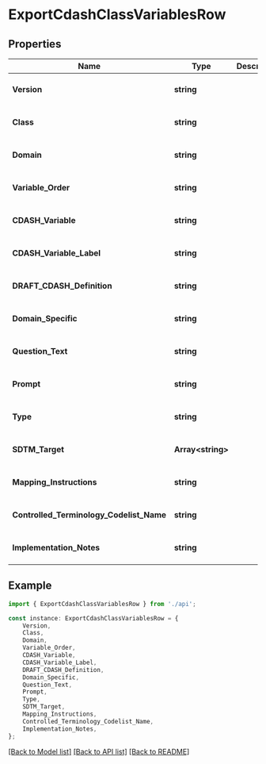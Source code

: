 # ExportCdashClassVariablesRow


## Properties

Name | Type | Description | Notes
------------ | ------------- | ------------- | -------------
**Version** | **string** |  | [optional] [default to undefined]
**Class** | **string** |  | [optional] [default to undefined]
**Domain** | **string** |  | [optional] [default to undefined]
**Variable_Order** | **string** |  | [optional] [default to undefined]
**CDASH_Variable** | **string** |  | [optional] [default to undefined]
**CDASH_Variable_Label** | **string** |  | [optional] [default to undefined]
**DRAFT_CDASH_Definition** | **string** |  | [optional] [default to undefined]
**Domain_Specific** | **string** |  | [optional] [default to undefined]
**Question_Text** | **string** |  | [optional] [default to undefined]
**Prompt** | **string** |  | [optional] [default to undefined]
**Type** | **string** |  | [optional] [default to undefined]
**SDTM_Target** | **Array&lt;string&gt;** |  | [optional] [default to undefined]
**Mapping_Instructions** | **string** |  | [optional] [default to undefined]
**Controlled_Terminology_Codelist_Name** | **string** |  | [optional] [default to undefined]
**Implementation_Notes** | **string** |  | [optional] [default to undefined]

## Example

```typescript
import { ExportCdashClassVariablesRow } from './api';

const instance: ExportCdashClassVariablesRow = {
    Version,
    Class,
    Domain,
    Variable_Order,
    CDASH_Variable,
    CDASH_Variable_Label,
    DRAFT_CDASH_Definition,
    Domain_Specific,
    Question_Text,
    Prompt,
    Type,
    SDTM_Target,
    Mapping_Instructions,
    Controlled_Terminology_Codelist_Name,
    Implementation_Notes,
};
```

[[Back to Model list]](../README.md#documentation-for-models) [[Back to API list]](../README.md#documentation-for-api-endpoints) [[Back to README]](../README.md)
